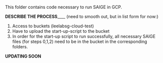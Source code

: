 This folder contains code necessary to run SAIGE in GCP. 

____DESCRIBE THE PROCESS________
(need to smooth out, but in list form for now:) 

1) Access to buckets (leelabsg-cloud-test)
2) Have to upload the start-up-script to the bucket
3) In order for the start-up script to run successfully, all necessary SAIGE files (for steps 0,1,2) need to be in the bucket in the corresponding folders.

____UPDATING SOON____
